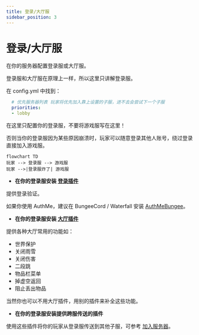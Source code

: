 ```yaml
---
title: 登录/大厅服
sidebar_position: 3
---
```


# 登录/大厅服

在你的服务器配置登录服或大厅服。

登录服和大厅服在原理上一样，所以这里只讲解登录服。

在 config.yml 中找到：

```YAML
  # 优先服务器列表 玩家将优先加入靠上设置的子服，进不去会尝试下一个子服
  priorities:
  - lobby
```

在这里只配置你的登录服，不要将游戏服写在这里！

否则当你的登录服因为某些原因崩溃时，玩家可以随意登录其他人账号，绕过登录直接加入游戏服。

```mermaid
flowchart TD
玩家 --> 登录服 --> 游戏服
玩家 -->|登录服炸了| 游戏服
```

- **在你的登录服安装 [登录插件](/docs-java/process/plugin/other/Login/Login.md)**

提供登录验证。

如果你使用 AuthMe，建议在 BungeeCord / Waterfall 安装 [AuthMeBungee](https://www.spigotmc.org/resources/.50219)。

- **在你的登录服安装 [大厅插件](/docs-java/process/plugin/WorldManagement/lobby/lobby.md)**

提供各种大厅常用的功能如：

- 世界保护
- 关闭雨雪
- 关闭伤害
- 二段跳
- 物品栏菜单
- 掉虚空返回
- 阻止丢出物品

当然你也可以不用大厅插件，用别的插件来补全这些功能。

- **在你的登录服安装提供跨服传送的插件**

使用这些插件将你的玩家从登录服传送到其他子服，可参考 [加入服务器](../../join-server.md)。
